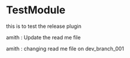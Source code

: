 # TestModule
this is to test the release plugin

amith : Update the read me file

amith : changing read me file on dev_branch_001
